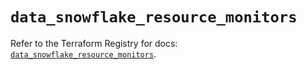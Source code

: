 # `data_snowflake_resource_monitors`

Refer to the Terraform Registry for docs: [`data_snowflake_resource_monitors`](https://registry.terraform.io/providers/snowflakedb/snowflake/2.6.0/docs/data-sources/resource_monitors).
